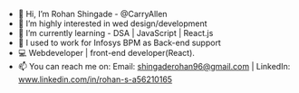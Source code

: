 - 👋 Hi, I’m Rohan Shingade - @CarryAllen
- 👀 I’m highly interested in wed design/development
- 🌱 I’m currently learning - DSA | JavaScript | React.js
- 💞️ I used to work for Infosys BPM as Back-end support
- 💻 Webdeveloper | front-end developer(React).
- 📫 You can reach me on: 
    Email: shingaderohan96@gmail.com | 
    LinkedIn: www.linkedin.com/in/rohan-s-a56210165
 

<!---
CarryAllen/CarryAllen is a ✨ special ✨ repository because its `README.md` (this file) appears on your GitHub profile.
You can click the Preview link to take a look at your changes.
--->
